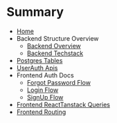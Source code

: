 # Summary

- [Home](index.md)
- Backend Structure Overview
  - [Backend Overview](ProjectOverviewDocs/BackendStructureOverview.md)
  - [Backend Techstack](ProjectOverviewDocs/BackendTechstack.md)
- [Postgres Tables](SchemaDocs/PostgressTables.md)
- [UserAuth Apis](ApiDocs/UserAuthApis.md)
- Frontend Auth Docs
  - [Forgot Password Flow](FrontendAuthDocs/ForgotPassword.md)
  - [Login Flow](FrontendAuthDocs/Login.md)
  - [SignUp Flow](FrontendAuthDocs/Signup.md)
- [Frontend ReactTanstack Queries](FrontendReactTanstackQueries/ReactQueriesForApiCalling.md)
- [Frontend Routing](FrontendRouting/RoleBaseRouting.md)
